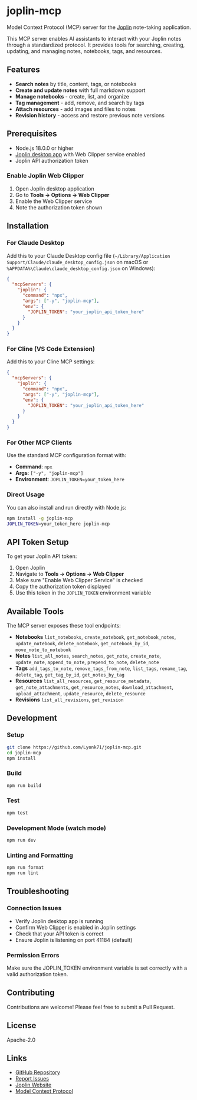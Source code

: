 # joplin-mcp

Model Context Protocol (MCP) server for the [Joplin](https://joplinapp.org/) note-taking application.

This MCP server enables AI assistants to interact with your Joplin notes through a standardized protocol. It provides tools for searching, creating, updating, and managing notes, notebooks, tags, and resources.

## Features

- **Search notes** by title, content, tags, or notebooks
- **Create and update notes** with full markdown support
- **Manage notebooks** - create, list, and organize
- **Tag management** - add, remove, and search by tags
- **Attach resources** - add images and files to notes
- **Revision history** - access and restore previous note versions

## Prerequisites

- Node.js 18.0.0 or higher
- [Joplin desktop app](https://joplinapp.org/) with Web Clipper service enabled
- Joplin API authorization token

### Enable Joplin Web Clipper

1. Open Joplin desktop application
2. Go to **Tools → Options → Web Clipper**
3. Enable the Web Clipper service
4. Note the authorization token shown

## Installation

### For Claude Desktop

Add this to your Claude Desktop config file (`~/Library/Application Support/Claude/claude_desktop_config.json` on macOS or `%APPDATA%\Claude\claude_desktop_config.json` on Windows):

```json
{
  "mcpServers": {
    "joplin": {
      "command": "npx",
      "args": ["-y", "joplin-mcp"],
      "env": {
        "JOPLIN_TOKEN": "your_joplin_api_token_here"
      }
    }
  }
}
```

### For Cline (VS Code Extension)

Add this to your Cline MCP settings:

```json
{
  "mcpServers": {
    "joplin": {
      "command": "npx",
      "args": ["-y", "joplin-mcp"],
      "env": {
        "JOPLIN_TOKEN": "your_joplin_api_token_here"
      }
    }
  }
}
```

### For Other MCP Clients

Use the standard MCP configuration format with:

- **Command**: `npx`
- **Args**: `["-y", "joplin-mcp"]`
- **Environment**: `JOPLIN_TOKEN=your_token_here`

### Direct Usage

You can also install and run directly with Node.js:

```bash
npm install -g joplin-mcp
JOPLIN_TOKEN=your_token_here joplin-mcp
```

## API Token Setup

To get your Joplin API token:

1. Open Joplin
2. Navigate to **Tools → Options → Web Clipper**
3. Make sure "Enable Web Clipper Service" is checked
4. Copy the authorization token displayed
5. Use this token in the `JOPLIN_TOKEN` environment variable

## Available Tools

The MCP server exposes these tool endpoints:

- **Notebooks** `list_notebooks`, `create_notebook`, `get_notebook_notes`, `update_notebook`, `delete_notebook`, `get_notebook_by_id`, `move_note_to_notebook`
- **Notes** `list_all_notes`, `search_notes`, `get_note`, `create_note`, `update_note`, `append_to_note`, `prepend_to_note`, `delete_note`
- **Tags** `add_tags_to_note`, `remove_tags_from_note`, `list_tags`, `rename_tag`, `delete_tag`, `get_tag_by_id`, `get_notes_by_tag`
- **Resources** `list_all_resources`, `get_resource_metadata`, `get_note_attachments`, `get_resource_notes`, `download_attachment`, `upload_attachment`, `update_resource`, `delete_resource`
- **Revisions** `list_all_revisions`, `get_revision`

## Development

### Setup

```bash
git clone https://github.com/Lyonk71/joplin-mcp.git
cd joplin-mcp
npm install
```

### Build

```bash
npm run build
```

### Test

```bash
npm test
```

### Development Mode (watch mode)

```bash
npm run dev
```

### Linting and Formatting

```bash
npm run format
npm run lint
```

## Troubleshooting

### Connection Issues

- Verify Joplin desktop app is running
- Confirm Web Clipper is enabled in Joplin settings
- Check that your API token is correct
- Ensure Joplin is listening on port 41184 (default)

### Permission Errors

Make sure the JOPLIN_TOKEN environment variable is set correctly with a valid authorization token.

## Contributing

Contributions are welcome! Please feel free to submit a Pull Request.

## License

Apache-2.0

## Links

- [GitHub Repository](https://github.com/Lyonk71/joplin-mcp)
- [Report Issues](https://github.com/Lyonk71/joplin-mcp/issues)
- [Joplin Website](https://joplinapp.org/)
- [Model Context Protocol](https://modelcontextprotocol.io/)
